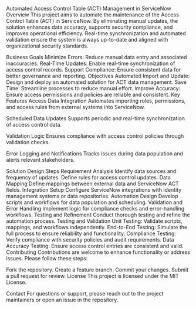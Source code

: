 Automated Access Control Table (ACT) Management in ServiceNow
Overview
This project aims to automate the maintenance of the Access Control Table (ACT) in ServiceNow. By eliminating manual updates, the solution enhances data accuracy, supports security compliance, and improves operational efficiency. Real-time synchronization and automated validation ensure the system is always up-to-date and aligned with organizational security standards.

Business Goals
Minimize Errors: Reduce manual data entry and associated inaccuracies.
Real-Time Updates: Enable real-time synchronization of access control records.
Support Compliance: Ensure consistent data for better governance and reporting.
Objectives
Automated Import and Update: Design and deploy an automated solution for ACT data management.
Save Time: Streamline processes to reduce manual effort.
Improve Accuracy: Ensure access permissions and policies are reliable and consistent.
Key Features
Access Data Integration
Automates importing roles, permissions, and access rules from external systems into ServiceNow.

Scheduled Data Updates
Supports periodic and real-time synchronization of access control data.

Validation Logic
Ensures compliance with access control policies through validation checks.

Error Logging and Notifications
Tracks issues during data population and alerts relevant stakeholders.

Solution Design Steps
Requirement Analysis
Identify data sources and frequency of updates.
Define rules for access control updates.
Data Mapping
Define mappings between external data and ServiceNow ACT fields.
Integration Setup
Configure ServiceNow integrations with identity management systems or data repositories.
Automation Design
Develop scripts and workflows for data population and scheduling.
Validation and Error Handling
Implement logic for compliance checks and error-handling workflows.
Testing and Refinement
Conduct thorough testing and refine the automation process.
Testing and Validation
Unit Testing: Validate scripts, mappings, and workflows independently.
End-to-End Testing: Simulate the full process to ensure reliability and functionality.
Compliance Testing: Verify compliance with security policies and audit requirements.
Data Accuracy Testing: Ensure access control entries are consistent and valid.
Contributing
Contributions are welcome to enhance functionality or address issues. Please follow these steps:

Fork the repository.
Create a feature branch.
Commit your changes.
Submit a pull request for review.
License
This project is licensed under the MIT License.

Contact
For questions or support, please reach out to the project maintainers or open an issue in the repository.







